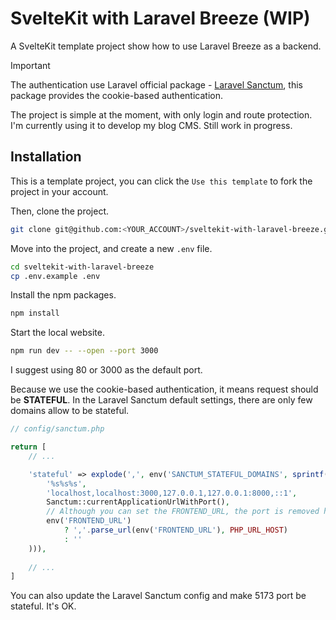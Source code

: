 # SvelteKit with Laravel Breeze (WIP)

A SvelteKit template project show how to use Laravel Breeze as a backend.

> [!IMPORTANT]
> 
> The authentication use Laravel official package - [Laravel Sanctum](https://laravel.com/docs/11.x/sanctum), this package provides the cookie-based authentication.
> 
> The project is simple at the moment, with only login and route protection. I'm currently using it to develop my blog CMS. Still work in progress.

## Installation

This is a template project, you can click the `Use this template` to fork the project in your account.

Then, clone the project.

```bash
git clone git@github.com:<YOUR_ACCOUNT>/sveltekit-with-laravel-breeze.git
```

Move into the project, and create a new `.env` file.

```bash
cd sveltekit-with-laravel-breeze
cp .env.example .env
```

Install the npm packages.

```bash
npm install
```

Start the local website.

```bash
npm run dev -- --open --port 3000
```

I suggest using 80 or 3000 as the default port.

Because we use the cookie-based authentication, it means request should be **STATEFUL**.
In the Laravel Sanctum default settings, there are only few domains allow to be stateful.

```php
// config/sanctum.php

return [
    // ...

    'stateful' => explode(',', env('SANCTUM_STATEFUL_DOMAINS', sprintf(
        '%s%s%s',
        'localhost,localhost:3000,127.0.0.1,127.0.0.1:8000,::1',
        Sanctum::currentApplicationUrlWithPort(),
        // Although you can set the FRONTEND_URL, the port is removed here.
        env('FRONTEND_URL')
            ? ','.parse_url(env('FRONTEND_URL'), PHP_URL_HOST)
            : ''
    ))),
    
    // ...
]
```

You can also update the Laravel Sanctum config and make 5173 port be stateful. It's OK.
